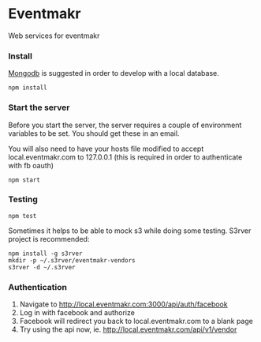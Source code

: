 Eventmakr
==============
Web services for eventmakr

### Install
[Mongodb](https://www.mongodb.org/) is suggested in order to develop with a local database.
```
npm install
```

### Start the server
Before you start the server, the server requires a couple of environment variables to be set.  You should get these in an email.

You will also need to have your hosts file modified to accept local.eventmakr.com to 127.0.0.1 (this is required in order to authenticate with fb oauth)

```
npm start
```

### Testing
```
npm test
```

Sometimes it helps to be able to mock s3 while doing some testing.  S3rver project is recommended:

```
npm install -g s3rver
mkdir -p ~/.s3rver/eventmakr-vendors
s3rver -d ~/.s3rver
```

### Authentication
1. Navigate to http://local.eventmakr.com:3000/api/auth/facebook
2. Log in with facebook and authorize
3. Facebook will redirect you back to local.eventmakr.com to a blank page
4. Try using the api now, ie. http://local.eventmakr.com/api/v1/vendor
